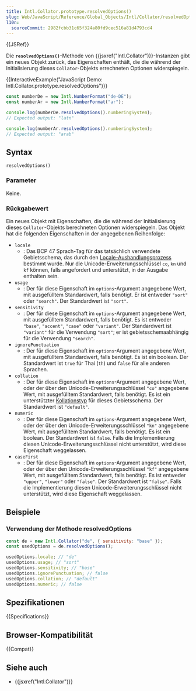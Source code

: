 ```yaml
---
title: Intl.Collator.prototype.resolvedOptions()
slug: Web/JavaScript/Reference/Global_Objects/Intl/Collator/resolvedOptions
l10n:
  sourceCommit: 2982fcbb31c65f324a80fd9cec516a81d4793cd4
---
```


{{JSRef}}

Die **`resolvedOptions()`**-Methode von {{jsxref("Intl.Collator")}}-Instanzen gibt ein neues Objekt zurück, das Eigenschaften enthält, die die während der Initialisierung dieses `Collator`-Objekts errechneten Optionen widerspiegeln.

{{InteractiveExample("JavaScript Demo: Intl.Collator.prototype.resolvedOptions")}}

```js interactive-example
const numberDe = new Intl.NumberFormat("de-DE");
const numberAr = new Intl.NumberFormat("ar");

console.log(numberDe.resolvedOptions().numberingSystem);
// Expected output: "latn"

console.log(numberAr.resolvedOptions().numberingSystem);
// Expected output: "arab"
```

## Syntax

```js-nolint
resolvedOptions()
```

### Parameter

Keine.

### Rückgabewert

Ein neues Objekt mit Eigenschaften, die die während der Initialisierung dieses `Collator`-Objekts berechneten Optionen widerspiegeln. Das Objekt hat die folgenden Eigenschaften in der angegebenen Reihenfolge:

- `locale`
  - : Das BCP 47 Sprach-Tag für das tatsächlich verwendete Gebietsschema, das durch den [Locale-Aushandlungsprozess](/de/docs/Web/JavaScript/Reference/Global_Objects/Intl#locale_identification_and_negotiation) bestimmt wurde. Nur die Unicode-Erweiterungsschlüssel `co`, `kn` und `kf` können, falls angefordert und unterstützt, in der Ausgabe enthalten sein.
- `usage`
  - : Der für diese Eigenschaft im `options`-Argument angegebene Wert, mit ausgefülltem Standardwert, falls benötigt. Er ist entweder `"sort"` oder `"search"`. Der Standardwert ist `"sort"`.
- `sensitivity`
  - : Der für diese Eigenschaft im `options`-Argument angegebene Wert, mit ausgefülltem Standardwert, falls benötigt. Es ist entweder `"base"`, `"accent"`, `"case"` oder `"variant"`. Der Standardwert ist `"variant"` für die Verwendung `"sort"`; er ist gebietsschemaabhängig für die Verwendung `"search"`.
- `ignorePunctuation`
  - : Der für diese Eigenschaft im `options`-Argument angegebene Wert, mit ausgefülltem Standardwert, falls benötigt. Es ist ein boolean. Der Standardwert ist `true` für Thai (`th`) und `false` für alle anderen Sprachen.
- `collation`
  - : Der für diese Eigenschaft im `options`-Argument angegebene Wert, oder der über den Unicode-Erweiterungsschlüssel `"co"` angegebene Wert, mit ausgefülltem Standardwert, falls benötigt. Es ist ein unterstützter [Kollationstyp](/de/docs/Web/JavaScript/Reference/Global_Objects/Intl/supportedValuesOf#supported_collation_types) für dieses Gebietsschema. Der Standardwert ist `"default"`.
- `numeric`
  - : Der für diese Eigenschaft im `options`-Argument angegebene Wert, oder der über den Unicode-Erweiterungsschlüssel `"kn"` angegebene Wert, mit ausgefülltem Standardwert, falls benötigt. Es ist ein boolean. Der Standardwert ist `false`. Falls die Implementierung diesen Unicode-Erweiterungsschlüssel nicht unterstützt, wird diese Eigenschaft weggelassen.
- `caseFirst`
  - : Der für diese Eigenschaft im `options`-Argument angegebene Wert, oder der über den Unicode-Erweiterungsschlüssel `"kf"` angegebene Wert, mit ausgefülltem Standardwert, falls benötigt. Es ist entweder `"upper"`, `"lower"` oder `"false"`. Der Standardwert ist `"false"`. Falls die Implementierung diesen Unicode-Erweiterungsschlüssel nicht unterstützt, wird diese Eigenschaft weggelassen.

## Beispiele

### Verwendung der Methode resolvedOptions

```js
const de = new Intl.Collator("de", { sensitivity: "base" });
const usedOptions = de.resolvedOptions();

usedOptions.locale; // "de"
usedOptions.usage; // "sort"
usedOptions.sensitivity; // "base"
usedOptions.ignorePunctuation; // false
usedOptions.collation; // "default"
usedOptions.numeric; // false
```

## Spezifikationen

{{Specifications}}

## Browser-Kompatibilität

{{Compat}}

## Siehe auch

- {{jsxref("Intl.Collator")}}
